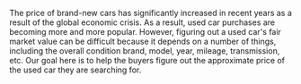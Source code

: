 The price of brand-new cars has significantly increased in recent years as a result of the global economic crisis. As a result, used car purchases are becoming more and more popular. However, figuring out a used car's fair market value can be difficult because it depends on a number of things, including the overall condition brand, model, year, mileage, 
transmission, etc. Our goal here is to help the buyers figure out the approximate price of the used car they are searching for.
